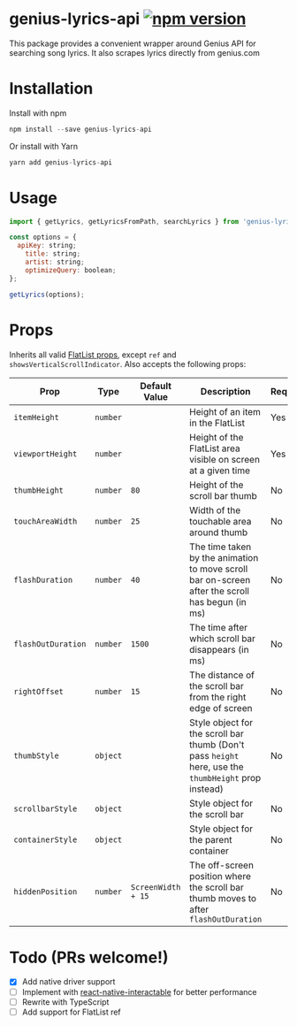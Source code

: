 # genius-lyrics-api [![npm version](https://img.shields.io/npm/v/react-native-quick-scroll.svg?style=flat)](https://www.npmjs.com/package/react-native-quick-scroll)

This package provides a convenient wrapper around Genius API for searching song lyrics. It also scrapes lyrics directly from genius.com

# Installation

Install with npm

```js
npm install --save genius-lyrics-api
```

Or install with Yarn

```js
yarn add genius-lyrics-api
```

# Usage

```js
import { getLyrics, getLyricsFromPath, searchLyrics } from 'genius-lyrics-api';
```

```js
const options = {
  apiKey: string;
	title: string;
	artist: string;
	optimizeQuery: boolean;
};

getLyrics(options);
```

# Props

Inherits all valid [FlatList props](https://facebook.github.io/react-native/docs/flatlist#props), except `ref` and `showsVerticalScrollIndicator`. Also accepts the following props:

| Prop               | Type     | Default Value      | Description                                                                                          | Required |
| ------------------ | -------- | ------------------ | ---------------------------------------------------------------------------------------------------- | -------- |
| `itemHeight`       | `number` |                    | Height of an item in the FlatList                                                                    | Yes      |
| `viewportHeight`   | `number` |                    | Height of the FlatList area visible on screen at a given time                                        | Yes      |
| `thumbHeight`      | `number` | `80`               | Height of the scroll bar thumb                                                                       | No       |
| `touchAreaWidth`   | `number` | `25`               | Width of the touchable area around thumb                                                             | No       |
| `flashDuration`    | `number` | `40`               | The time taken by the animation to move scroll bar on-screen after the scroll has begun (in ms)      | No       |
| `flashOutDuration` | `number` | `1500`             | The time after which scroll bar disappears (in ms)                                                   | No       |
| `rightOffset`      | `number` | `15`               | The distance of the scroll bar from the right edge of screen                                         | No       |
| `thumbStyle`       | `object` |                    | Style object for the scroll bar thumb (Don't pass `height` here, use the `thumbHeight` prop instead) | No       |
| `scrollbarStyle`   | `object` |                    | Style object for the scroll bar                                                                      | No       |
| `containerStyle`   | `object` |                    | Style object for the parent container                                                                | No       |
| `hiddenPosition`   | `number` | `ScreenWidth + 15` | The off-screen position where the scroll bar thumb moves to after `flashOutDuration`                 | No       |


# Todo (PRs welcome!)

- [x] Add native driver support
- [ ] Implement with [react-native-interactable](https://github.com/wix/react-native-interactable) for better performance
- [ ] Rewrite with TypeScript
- [ ] Add support for FlatList ref